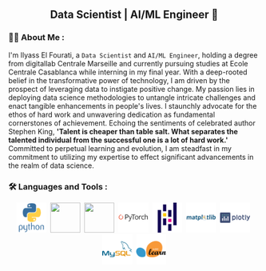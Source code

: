 <h2 align ="center">Data Scientist | AI/ML Engineer 👋</h2>

### :man_technologist: About Me :

I'm Ilyass El Fourati, a `Data Scientist` and `AI/ML Engineer`, holding a degree from digitallab Centrale Marseille and currently pursuing studies at Ecole Centrale Casablanca while interning in my final year. With a deep-rooted belief in the transformative power of technology, I am driven by the prospect of leveraging data to instigate positive change. My passion lies in deploying data science methodologies to untangle intricate challenges and enact tangible enhancements in people's lives. I staunchly advocate for the ethos of hard work and unwavering dedication as fundamental cornerstones of achievement. Echoing the sentiments of celebrated author Stephen King, __'Talent is cheaper than table salt. What separates the talented individual from the successful one is a lot of hard work.'__ Committed to perpetual learning and evolution, I am steadfast in my commitment to utilizing my expertise to effect significant advancements in the realm of data science.

### :hammer_and_wrench: Languages and Tools :
<div align = "center">
  <img src="https://github.com/devicons/devicon/blob/master/icons/python/python-original-wordmark.svg" width="60" height="60"/>&nbsp;
  <img src="https://www.vectorlogo.zone/logos/opencv/opencv-ar21.svg" width="60" height="60"/>&nbsp;
  <img src="https://www.vectorlogo.zone/logos/tensorflow/tensorflow-ar21.svg" width="60" height="60"/>&nbsp;
  <img src="https://github.com/devicons/devicon/blob/master/icons/pytorch/pytorch-original-wordmark.svg" width="60" height="60"/>&nbsp;
  <img src ="https://github.com/devicons/devicon/blob/master/icons/pandas/pandas-original.svg" width="60" height="60"/>&nbsp;
  <img src="https://github.com/devicons/devicon/blob/master/icons/matplotlib/matplotlib-original-wordmark.svg" width="60" height="60"/>&nbsp;
  <img src="https://github.com/devicons/devicon/blob/master/icons/plotly/plotly-original-wordmark.svg" width="60" height="60"/>&nbsp;
  <img src="https://github.com/devicons/devicon/blob/master/icons/mysql/mysql-original-wordmark.svg" width="60" height="60"/>&nbsp;
  <img src="https://github.com/devicons/devicon/blob/master/icons/scikitlearn/scikitlearn-original.svg" width="60" height="60"/>
</div>

<!--
**ilyasselfourati/ilyasselfourati** is a ✨ _special_ ✨ repository because its `README.md` (this file) appears on your GitHub profile.

Here are some ideas to get you started:

- 🔭 I’m currently working on ...
- 🌱 I’m currently learning ...
- 👯 I’m looking to collaborate on ...
- 🤔 I’m looking for help with ...
- 💬 Ask me about ...
- 📫 How to reach me: ...
- 😄 Pronouns: ...
- ⚡ Fun fact: ...
-->
